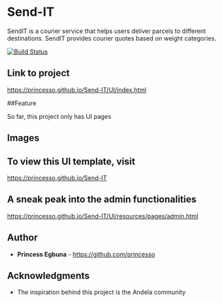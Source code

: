 # Send-IT
SendIT is a courier service that helps users deliver parcels to different destinations. SendIT provides courier quotes based on weight categories.

[![Build Status](https://travis-ci.org/{PRINCESSO}/{SEND-IT}.png?branch=develop)](https://travis-ci.org/{PRINCESSO}/{SEND-IT})


## Link to project

https://princesso.github.io/Send-IT/UI/index.html

##Feature

So far, this project only has UI pages

## Images

## To view this UI template, visit
https://princesso.github.io/Send-IT

## A sneak peak into the admin functionalities

https://princesso.github.io/Send-IT/UI/resources/pages/admin.html


## Author

* **Princess Egbuna** - https://github.com/princesso

## Acknowledgments

* The inspiration behind this project is the Andela community

